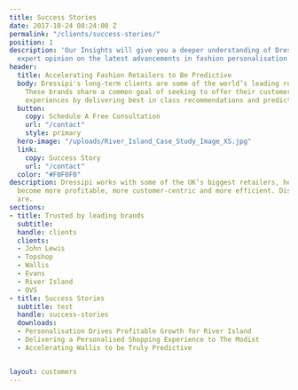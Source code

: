 ```yaml
---
title: Success Stories
date: 2017-10-24 08:24:00 Z
permalink: "/clients/success-stories/"
position: 1
description: 'Our Insights will give you a deeper understanding of Dressipi and
  expert opinion on the latest advancements in fashion personalisation. '
header:
  title: Accelerating Fashion Retailers to Be Predictive
  body: Dressipi's long-term clients are some of the world’s leading retail brands.
    These brands share a common goal of seeking to offer their customers unbeatable
    experiences by delivering best in class recommendations and prediction scores.
  button:
    copy: Schedule A Free Consultation
    url: "/contact"
    style: primary
  hero-image: "/uploads/River_Island_Case_Study_Image_XS.jpg"
  link:
    copy: Success Story
    url: "/contact"
  color: "#F0F0F0"
description: Dressipi works with some of the UK’s biggest retailers, helping them
  become more profitable, more customer-centric and more efficient. Discover who they
  are.
sections:
- title: Trusted by leading brands
  subtitle: 
  handle: clients
  clients:
  - John Lewis
  - Topshop
  - Wallis
  - Evans
  - River Island
  - OVS
- title: Success Stories
  subtitle: test
  handle: success-stories
  downloads:
  - Personalisation Drives Profitable Growth for River Island
  - Delivering a Personalised Shopping Experience to The Modist
  - Accelerating Wallis to be Truly Predictive


layout: customers
---
```


